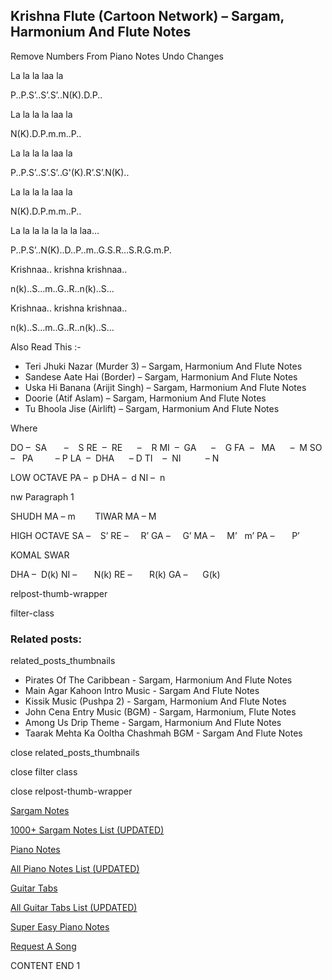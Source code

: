 
## Krishna Flute (Cartoon Network) – Sargam, Harmonium And Flute Notes

Remove Numbers From Piano Notes
Undo Changes

La la la laa la

P..P.S’..S’.S’..N(K).D.P..

La la la la laa la

N(K).D.P.m.m..P..

La la la la laa la

P..P.S’..S’.S’..G'(K).R’.S’.N(K)..

La la la la laa la

N(K).D.P.m.m..P..

La la la la la la la laa…

P..P.S’..N(K)..D..P..m..G.S.R…S.R.G.m.P.

Krishnaa.. krishna krishnaa..

n(k)..S…m..G..R..n(k)..S…

Krishnaa.. krishna krishnaa..

n(k)..S…m..G..R..n(k)..S…

Also Read This :-

* Teri Jhuki Nazar (Murder 3) – Sargam, Harmonium And Flute Notes
* Sandese Aate Hai (Border) – Sargam, Harmonium And Flute Notes
* Uska Hi Banana (Arijit Singh) – Sargam, Harmonium And Flute Notes
* Doorie (Atif Aslam) – Sargam, Harmonium And Flute Notes
* Tu Bhoola Jise (Airlift) – Sargam, Harmonium And Flute Notes

Where

DO –  SA       –    S
RE  –  RE      –    R
MI  –  GA      –    G
FA  –   MA      –  M
SO  –   PA         – P
LA  –  DHA      – D
TI    –  NI          – N

LOW OCTAVE
PA –  p
DHA –  d
NI –  n

nw Paragraph 1

SHUDH MA – m        TIWAR MA – M

HIGH OCTAVE
SA –    S’
RE –     R’
GA –     G’
MA –     M’   m’
PA –       P’

KOMAL SWAR

DHA –  D(k)
NI –       N(k)
RE –       R(k)
GA –      G(k)

relpost-thumb-wrapper

filter-class

### Related posts:

related_posts_thumbnails

* Pirates Of The Caribbean - Sargam, Harmonium And Flute Notes
* Main Agar Kahoon Intro Music - Sargam And Flute Notes
* Kissik Music (Pushpa 2) - Sargam, Harmonium And Flute Notes
* John Cena Entry Music (BGM) - Sargam, Harmonium, Flute Notes
* Among Us Drip Theme - Sargam, Harmonium And Flute Notes
* Taarak Mehta Ka Ooltha Chashmah BGM - Sargam And Flute Notes

close related_posts_thumbnails

close filter class

close relpost-thumb-wrapper

[Sargam Notes](https://www.notationsworld.com/sargam-notes.html)

[1000+ Sargam Notes List (UPDATED)](https://www.notationsworld.com/all-songs-list-sargam-notes.html)

[Piano Notes](https://www.notationsworld.com/piano-notes.html)

[All Piano Notes List (UPDATED)](https://www.notationsworld.com/all-songs-list-piano-notes.html)

[Guitar Tabs](https://www.notationsworld.com/guitar-tabs.html)

[All Guitar Tabs List (UPDATED)](https://www.notationsworld.com/all-songs-list-guitar-tabs.html)

[Super Easy Piano Notes](https://studywall.in/)

[Request A Song](https://www.notationsworld.com/request-a-song.html)

CONTENT END 1

